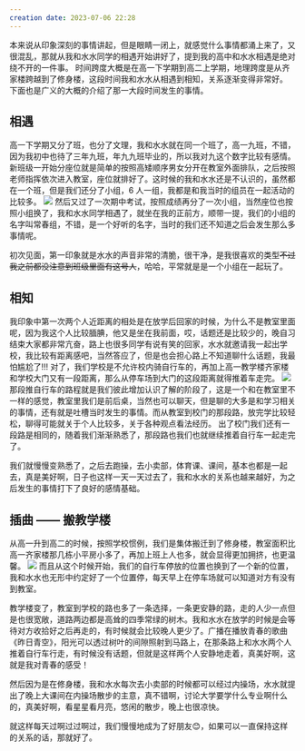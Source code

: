 ```yaml
---
creation date: 2023-07-06 22:28 
---
```


本来说从印象深刻的事情讲起，但是眼睛一闭上，就感觉什么事情都涌上来了，又很混乱，那就从我和水水同学的相遇开始讲好了，提到我的高中和水水相遇是绝对绕不开的一件事。
时间跨度大概是在高一下学期到高二上学期，地理跨度是从齐家楼跨越到了修身楼，这段时间我和水水从相遇到相知，关系逐渐变得非常好。
下面也是广义的大概的介绍了那一大段时间发生的事情。
<!--more-->
## 相遇
高一下学期又分了班，也分了文理，我和水水就在同一个班了，高一九班，不错，因为我初中也待了三年九班，年九九班毕业的，所以我对九这个数字比较有感情。
新班级一开始分座位就是简单的按照高矮顺序男女分开在教室外面排队，之后按照老师指挥依次进入教室，座位就排好了。这时候的我和水水还是不认识的，虽然都在一个班，但是我们还分了小组，6 人一组，我都是和我当时的组员在一起活动的比较多。
![](https://jgox-image-1316409677.cos.ap-guangzhou.myqcloud.com/blog/%E9%81%82%E4%B8%AD/0%20%286%29.jpg)
然后又过了一次期中考试，按照成绩再分了一次小组，当然座位也按照小组换了，我和水水同学相遇了，就坐在我的正前方，顺带一提，我们的小组的名字叫常春组，不错，是一个好听的名字，当时的我们还不知道之后会发生那么多事情呢。

初次见面，第一印象就是水水的声音非常的清脆，很干净，是我很喜欢的类型~~不过我之前都没注意到班级里面有这号人~~，哈哈，平常就是是一个小组在一起玩了。
## 相知
我印象中第一次两个人近距离的相处是在放学后回家的时候，为什么不是教室里面呢，因为我这个人比较腼腆，他又是坐在我前面，哎，话题还是比较少的，晚自习结束大家都非常亢奋，路上也很多同学有说有笑的回家，水水就邀请我一起出学校，我比较有距离感吧，当然答应了，但是也会担心路上不知道聊什么话题，我最怕尴尬了!!!
对了，我们学校是不允许校内骑自行车的，再加上高一教学楼齐家楼和学校大门又有一段距离，那么从停车场到大门的这段距离就得推着车走完。
![](https://jgox-image-1316409677.cos.ap-guangzhou.myqcloud.com/blog/%E9%81%82%E4%B8%AD/0.jpg)
那段推自行车的路程就是我们彼此增加认识了解的阶段了，这是一个和在教室里不一样的感觉，教室里我们是前后桌，当然也可以聊天，但是聊的大多是和学习相关的事情，还有就是吐槽当时发生的事情。而从教室到校门的那段路，放完学比较轻松，聊得可能就关于个人比较多，关于各种观点看法经历。
出了校门我们还有一段路是相同的，随着我们渐渐熟悉了，那段路也我们也就继续推着自行车一起走完了。

我们就慢慢变熟悉了，之后去跑操，去小卖部，体育课、课间，基本也都是一起去，真是美好啊，日子也这样一天一天过去了，我和水水的关系也越来越好，为之后发生的事情打下了良好的感情基础。

## 插曲 —— 搬教学楼
从高一升到高二的时候，按照学校惯例，我们是集体搬迁到了修身楼，教室面积比高一齐家楼那几栋小平房小多了，再加上班上人也多，就会显得更加拥挤，也更温馨。
![](https://jgox-image-1316409677.cos.ap-guangzhou.myqcloud.com/blog/%E9%81%82%E4%B8%AD/0%20%282%29.jpg)
而且从这个时候开始，我们的自行车停放的位置也换到了一个新的位置，我和水水也无形中约定好了一个位置停，每天早上在停车场就可以知道对方有没有到教室。

教学楼变了，教室到学校的路也多了一条选择，一条更安静的路，走的人少一点但是也很宽敞，道路两边都是高耸的四季常绿的树木。我和水水在放学的时候是会等待对方收拾好之后再走的，有时候就会比较晚人更少了。广播在播放青春的歌曲《昨日青空》，阳光可以透过树叶的间隙照射到马路上，在那条路上和水水两个人推着自行车行走，有时候没有话题，但就是这样两个人安静地走着，真美好啊，这就是我对青春的感受！

然后因为是在修身楼，我和水水每次去小卖部的时候都可以经过内操场，水水就提出了晚上大课间在内操场散步的主意，真不错啊，讨论大学要学什么专业啊什么的，真美好啊，看星星看月亮，悠闲的散步，晚上也很凉快。


就这样每天过啊过过啊过，我们慢慢地成为了好朋友😊，如果可以一直保持这样的关系的话，那就好了。




